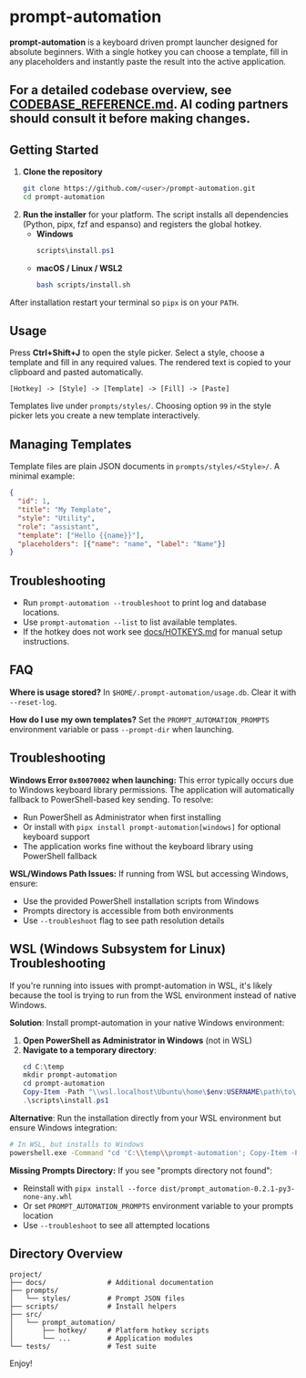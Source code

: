 # prompt-automation

**prompt-automation** is a keyboard driven prompt launcher designed for absolute beginners. With a single hotkey you can choose a template, fill in any placeholders and instantly paste the result into the active application.


For a detailed codebase overview, see [CODEBASE_REFERENCE.md](CODEBASE_REFERENCE.md). AI coding partners should consult it before making changes.
---

## Getting Started

1. **Clone the repository**
   ```bash
   git clone https://github.com/<user>/prompt-automation.git
   cd prompt-automation
   ```
2. **Run the installer** for your platform. The script installs all dependencies (Python, pipx, fzf and espanso) and registers the global hotkey.
   - **Windows**
     ```powershell
     scripts\install.ps1
     ```
   - **macOS / Linux / WSL2**
     ```bash
     bash scripts/install.sh
     ```

After installation restart your terminal so `pipx` is on your `PATH`.

## Usage

Press **Ctrl+Shift+J** to open the style picker. Select a style, choose a template and fill in any required values. The rendered text is copied to your clipboard and pasted automatically.

```
[Hotkey] -> [Style] -> [Template] -> [Fill] -> [Paste]
```

Templates live under `prompts/styles/`. Choosing option `99` in the style picker lets you create a new template interactively.

## Managing Templates

Template files are plain JSON documents in `prompts/styles/<Style>/`.
A minimal example:

```json
{
  "id": 1,
  "title": "My Template",
  "style": "Utility",
  "role": "assistant",
  "template": ["Hello {{name}}"],
  "placeholders": [{"name": "name", "label": "Name"}]
}
```

## Troubleshooting

- Run `prompt-automation --troubleshoot` to print log and database locations.
- Use `prompt-automation --list` to list available templates.
- If the hotkey does not work see [docs/HOTKEYS.md](docs/HOTKEYS.md) for manual setup instructions.

## FAQ

**Where is usage stored?** In `$HOME/.prompt-automation/usage.db`. Clear it with `--reset-log`.

**How do I use my own templates?** Set the `PROMPT_AUTOMATION_PROMPTS` environment variable or pass `--prompt-dir` when launching.

## Troubleshooting

**Windows Error `0x80070002` when launching:** This error typically occurs due to Windows keyboard library permissions. The application will automatically fallback to PowerShell-based key sending. To resolve:
- Run PowerShell as Administrator when first installing
- Or install with `pipx install prompt-automation[windows]` for optional keyboard support
- The application works fine without the keyboard library using PowerShell fallback

**WSL/Windows Path Issues:** If running from WSL but accessing Windows, ensure:
- Use the provided PowerShell installation scripts from Windows
- Prompts directory is accessible from both environments
- Use `--troubleshoot` flag to see path resolution details

## WSL (Windows Subsystem for Linux) Troubleshooting

If you're running into issues with prompt-automation in WSL, it's likely
because the tool is trying to run from the WSL environment instead of native
Windows.

**Solution**: Install prompt-automation in your native Windows environment:

1. **Open PowerShell as Administrator in Windows** (not in WSL)
2. **Navigate to a temporary directory**:
   ```powershell
   cd C:\temp
   mkdir prompt-automation
   cd prompt-automation
   Copy-Item -Path "\\wsl.localhost\Ubuntu\home\$env:USERNAME\path\to\prompt-automation\*" -Destination . -Recurse -Force
   .\scripts\install.ps1
   ```

**Alternative**: Run the installation directly from your WSL environment but
ensure Windows integration:

```bash
# In WSL, but installs to Windows
powershell.exe -Command "cd 'C:\\temp\\prompt-automation'; Copy-Item -Path '\\wsl.localhost\\Ubuntu\\home\\$(whoami)\\path\\to\\prompt-automation\\*' -Destination . -Recurse -Force; .\\scripts\\install.ps1"
```

**Missing Prompts Directory:** If you see "prompts directory not found":
- Reinstall with `pipx install --force dist/prompt_automation-0.2.1-py3-none-any.whl`
- Or set `PROMPT_AUTOMATION_PROMPTS` environment variable to your prompts location
- Use `--troubleshoot` to see all attempted locations

## Directory Overview

```
project/
├── docs/               # Additional documentation
├── prompts/
│   └── styles/         # Prompt JSON files
├── scripts/            # Install helpers
├── src/
│   └── prompt_automation/
│       ├── hotkey/     # Platform hotkey scripts
│       └── ...         # Application modules
└── tests/              # Test suite
```

Enjoy!
